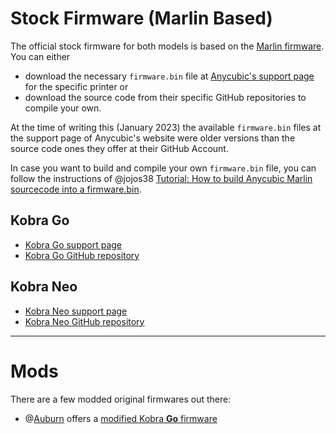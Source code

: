 <link rel=”manifest” href=”docs/manifest.webmanifest”>

# Stock Firmware (Marlin Based) 
The official stock firmware for both models is based on the [Marlin firmware](https://marlinfw.org/).  
You can either 
 - download the necessary `firmware.bin` file at [Anycubic's support page](https://www.anycubic.com/blogs/news/all-you-need-to-know-about-kobra-series) for the specific printer or 
 - download the source code from their specific GitHub repositories to compile your own.  
 
At the time of writing this (January 2023) the available `firmware.bin` files at the support page of Anycubic's website were older versions than the source code ones they offer at their GitHub Account.  
  
In case you want to build and compile your own `firmware.bin` file, you can follow the instructions of @jojos38 [Tutorial: How to build Anycubic Marlin sourcecode into a firmware.bin](https://www.reddit.com/r/anycubic/comments/y2waxu/tutorial_how_to_build_anycubic_marlin_source_code/).
  
## Kobra Go
- [Kobra Go support page](https://www.anycubic.com/blogs/news/all-you-need-to-know-about-kobra-series)
- [Kobra Go GitHub repository](https://github.com/ANYCUBIC-3D/Kobra_Go)

## Kobra Neo
- [Kobra Neo support page](https://www.anycubic.com/blogs/news/all-you-need-to-know-about-kobra-series)
- [Kobra Neo GitHub repository](https://github.com/ANYCUBIC-3D/Kobra_Neo)
  
---  
  
# Mods
There are a few modded original firmwares out there:  
- @[Auburn](https://github.com/Auburn) offers a [modified Kobra **Go** firmware](https://github.com/Auburn/Kobra_Go) 
